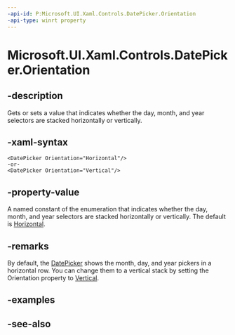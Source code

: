 ```yaml
---
-api-id: P:Microsoft.UI.Xaml.Controls.DatePicker.Orientation
-api-type: winrt property
---
```


<!-- Property syntax
public Windows.UI.Xaml.Controls.Orientation Orientation { get;  set; }
-->

# Microsoft.UI.Xaml.Controls.DatePicker.Orientation

## -description
Gets or sets a value that indicates whether the day, month, and year selectors are stacked horizontally or vertically.

## -xaml-syntax
```xaml
<DatePicker Orientation="Horizontal"/>
-or-
<DatePicker Orientation="Vertical"/>
```


## -property-value
A named constant of the enumeration that indicates whether the day, month, and year selectors are stacked horizontally or vertically. The default is [Horizontal](orientation.md).

## -remarks
By default, the [DatePicker](datepicker.md) shows the month, day, and year pickers in a horizontal row. You can change them to a vertical stack by setting the Orientation property to [Vertical](orientation.md).


<!--There is a good chance this property isn't respected when the Phone uses the DatePickerFlyout, should test.-->

## -examples

## -see-also
